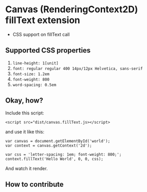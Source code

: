 # Canvas (RenderingContext2D) fillText extension

- CSS support on fillText call

## Supported CSS properties

1. `line-height: 1[unit]`
2. `font: regular regular 400 14px/12px Helvetica, sans-serif`
3. `font-size: 1.2em`
4. `font-weight: 800`
5. `word-spacing: 0.5em`

## Okay, how?

Include this script:

	<script src="dist/canvas.fillText.js></script>

and use it like this:

	var canvas = document.getElementById('world');
	var context = canvas.getContext('2d');

	var css = 'letter-spacing: 1em; font-weight: 800;';
	context.fillText('Hello World', 0, 0, css);

And watch it render.

## How to contribute

